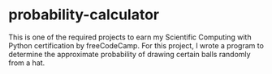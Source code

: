 # probability-calculator

This is one of the required projects to earn my Scientific Computing with Python certification by freeCodeCamp.
For this project, I wrote a program to determine the approximate probability of drawing certain balls randomly from a hat.
